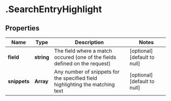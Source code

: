 # .SearchEntryHighlight

## Properties
Name | Type | Description | Notes
------------ | ------------- | ------------- | -------------
**field** | **string** | The field where a match occured (one of the fields defined on the request) | [optional] [default to null]
**snippets** | **Array<string>** | Any number of snippets for the specified field highlighting the matching text | [optional] [default to null]



